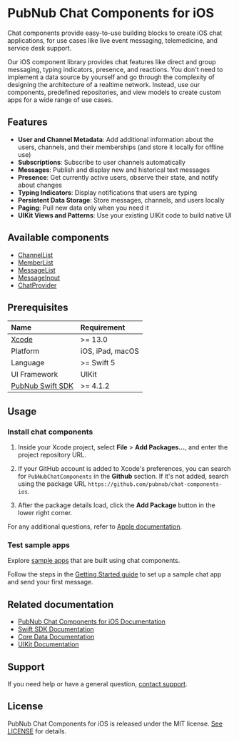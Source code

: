 # PubNub Chat Components for iOS

Chat components provide easy-to-use building blocks to create iOS chat applications, for use cases like live event messaging, telemedicine, and service desk support.

Our iOS component library provides chat features like direct and group messaging, typing indicators, presence, and reactions.  You don't need to implement a data source by yourself and go through the complexity of designing the architecture of a realtime network. Instead, use our components, predefined repositories, and view models to create custom apps for a wide range of use cases.

## Features

* **User and Channel Metadata**: Add additional information about the users, channels, and their memberships (and store it locally for offline use)
* **Subscriptions**: Subscribe to user channels automatically
* **Messages**: Publish and display new and historical text messages
* **Presence**: Get currently active users, observe their state, and notify about changes
* **Typing Indicators**: Display notifications that users are typing
* **Persistent Data Storage**: Store messages, channels, and users locally
* **Paging**: Pull new data only when you need it
* **UIKit Views and Patterns**: Use your existing UIKit code to build native UI

## Available components

* [ChannelList](https://www.pubnub.com//docs/chat/components/ios/ui-components#channellist)
* [MemberList](https://www.pubnub.com//docs/chat/components/ios/ui-components#memberlist)
* [MessageList](https://www.pubnub.com//docs/chat/components/ios/ui-components#messagelist)
* [MessageInput](https://www.pubnub.com//docs/chat/components/ios/ui-components#messageinput)
* [ChatProvider](https://www.pubnub.com//docs/chat/components/ios/chat-provider)

## Prerequisites

| Name | Requirement |
| :--- | :------ |
| [Xcode](https://developer.apple.com/xcode/resources/) | >= 13.0 |
| Platform | iOS, iPad, macOS |
| Language | >= Swift 5 |
| UI Framework | UIKit |
| [PubNub Swift SDK](https://github.com/pubnub/swift) | >= 4.1.2 |
## Usage

### Install chat components

1. Inside your Xcode project, select **File** > **Add Packages...**, and enter the project repository URL.

1. If your GitHub account is added to Xcode's preferences, you can search for `PubNubChatComponents` in the **Github** section. If it's not added, search using the package URL `https://github.com/pubnub/chat-components-ios`.

1. After the package details load, click the **Add Package** button in the lower right corner.

For any additional questions, refer to [Apple documentation](https://developer.apple.com/documentation/swift_packages/adding_package_dependencies_to_your_app).
### Test sample apps

Explore [sample apps](https://github.com/pubnub/chat-components-ios-examples/blob/master/README.md) that are built using chat components.

Follow the steps in the [Getting Started guide](https://www.pubnub.com/docs/chat/components/ios) to set up a sample chat app and send your first message.

## Related documentation

* [PubNub Chat Components for iOS Documentation](https://www.pubnub.com/docs/chat/components/ios)
* [Swift SDK Documentation](https://www.pubnub.com/docs/sdks/swift)
* [Core Data Documentation](https://developer.apple.com/documentation/coredata)
* [UIKit Documentation](https://developer.apple.com/documentation/uikit/)

## Support

If you need help or have a general question, [contact support](mailto:support@pubnub.com).

## License

PubNub Chat Components for iOS is released under the MIT license.
[See LICENSE](https://github.com/pubnub/chat-components-ios/blob/master/LICENSE) for details.
